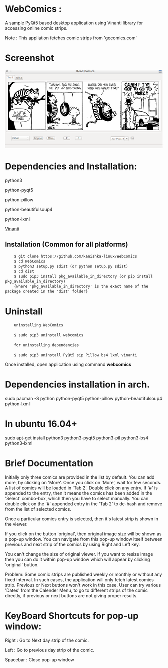 ﻿# WebComics :  

A sample PyQt5 based desktop application using Vinanti library for accessing online comic strips.

Note : This appliation fetches comic strips from 'gocomics.com'

# Screenshot
![ReadManga](/Images/sample.png)

# Dependencies and Installation:

python3

python-pyqt5

python-pillow

python-beautifulsoup4

python-lxml

[Vinanti](https://github.com/kanishka-linux/vinanti)

## Installation (Common for all platforms)

		$ git clone https://github.com/kanishka-linux/WebComics
		$ cd WebComics
		$ python3 setup.py sdist (or python setup.py sdist)
		$ cd dist
		$ sudo pip3 install pkg_available_in_directory (or pip install pkg_available_in_directory) 
        {where 'pkg_available_in_directory' is the exact name of the package created in the 'dist' folder}
			
# Uninstall 
		
		uninstalling WebComics
		
		$ sudo pip3 uninstall webcomics
		
		for uninstalling dependencies
		
		$ sudo pip3 uninstall PyQt5 sip Pillow bs4 lxml vinanti

Once installed, open application using command **webcomics**

# Dependencies installation in arch.

sudo pacman -S python python-pyqt5 python-pillow python-beautifulsoup4 python-lxml

# In ubuntu 16.04+

sudo apt-get install python3 python3-pyqt5 python3-pil python3-bs4 python3-lxml


# Brief Documentation
Initially only three comics are provided in the list by default. You can add more, by clicking on 'More'. Once you click on 'More', wait for few seconds. A list of comics will be loaded in 'Tab 2'. Double click on any entry. If '#' is appended to the entry, then it means the comics has been added in the 'Select' combo-box, which then you have to select manually. You can double click on the '#' appended entry in the 'Tab 2' to de-hash and remove from the list of selected comics. 

Once a particular comics entry is selected, then it's latest strip is shown in the viewer.

If you click on the button 'original', then original image size will be shown as a pop-up window. You can navigate from this pop-up window itself between previous and next strip of the comics by using Right and Left key.

You can't change the size of original viewer. If you want to resize image then you can do it within pop-up window which will appear by clicking 'original' button.

Problem: Some comic strips are published weekly or monthly or without any fixed interval. In such cases, the application will only fetch latest comics strip. Previous or Next buttons won't work in this case. User can try various 'Dates' from the Calender Menu, to go to different strips of the comic directly, if previous or next buttons are not giving proper results.

# KeyBoard Shortcuts for pop-up window:

Right : Go to Next day strip of the comic.

Left  : Go to previous day strip of the comic.

Spacebar : Close pop-up window
